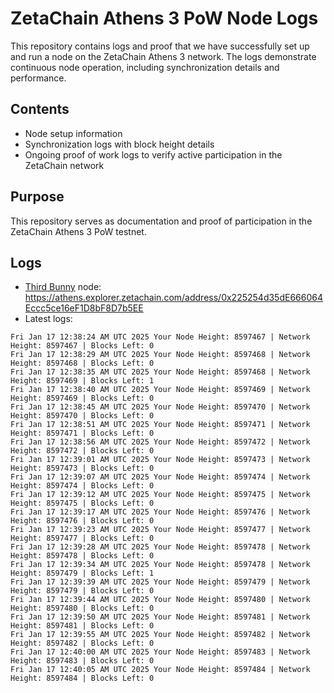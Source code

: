 # ZetaChain Athens 3 PoW Node Logs
This repository contains logs and proof that we have successfully set up and run a node on the ZetaChain Athens 3 network. The logs demonstrate continuous node operation, including synchronization details and performance.

## Contents
- Node setup information
- Synchronization logs with block height details
- Ongoing proof of work logs to verify active participation in the ZetaChain network

## Purpose
This repository serves as documentation and proof of participation in the ZetaChain Athens 3 PoW testnet.

## Logs

- [Third Bunny](https://thirdbunny.xyz/) node: https://athens.explorer.zetachain.com/address/0x225254d35dE666064Eccc5ce16eF1D8bF8D7b5EE
- Latest logs:
```
Fri Jan 17 12:38:24 AM UTC 2025 Your Node Height: 8597467 | Network Height: 8597467 | Blocks Left: 0
Fri Jan 17 12:38:29 AM UTC 2025 Your Node Height: 8597468 | Network Height: 8597468 | Blocks Left: 0
Fri Jan 17 12:38:35 AM UTC 2025 Your Node Height: 8597468 | Network Height: 8597469 | Blocks Left: 1
Fri Jan 17 12:38:40 AM UTC 2025 Your Node Height: 8597469 | Network Height: 8597469 | Blocks Left: 0
Fri Jan 17 12:38:45 AM UTC 2025 Your Node Height: 8597470 | Network Height: 8597470 | Blocks Left: 0
Fri Jan 17 12:38:51 AM UTC 2025 Your Node Height: 8597471 | Network Height: 8597471 | Blocks Left: 0
Fri Jan 17 12:38:56 AM UTC 2025 Your Node Height: 8597472 | Network Height: 8597472 | Blocks Left: 0
Fri Jan 17 12:39:01 AM UTC 2025 Your Node Height: 8597473 | Network Height: 8597473 | Blocks Left: 0
Fri Jan 17 12:39:07 AM UTC 2025 Your Node Height: 8597474 | Network Height: 8597474 | Blocks Left: 0
Fri Jan 17 12:39:12 AM UTC 2025 Your Node Height: 8597475 | Network Height: 8597475 | Blocks Left: 0
Fri Jan 17 12:39:17 AM UTC 2025 Your Node Height: 8597476 | Network Height: 8597476 | Blocks Left: 0
Fri Jan 17 12:39:23 AM UTC 2025 Your Node Height: 8597477 | Network Height: 8597477 | Blocks Left: 0
Fri Jan 17 12:39:28 AM UTC 2025 Your Node Height: 8597478 | Network Height: 8597478 | Blocks Left: 0
Fri Jan 17 12:39:34 AM UTC 2025 Your Node Height: 8597478 | Network Height: 8597479 | Blocks Left: 1
Fri Jan 17 12:39:39 AM UTC 2025 Your Node Height: 8597479 | Network Height: 8597479 | Blocks Left: 0
Fri Jan 17 12:39:44 AM UTC 2025 Your Node Height: 8597480 | Network Height: 8597480 | Blocks Left: 0
Fri Jan 17 12:39:50 AM UTC 2025 Your Node Height: 8597481 | Network Height: 8597481 | Blocks Left: 0
Fri Jan 17 12:39:55 AM UTC 2025 Your Node Height: 8597482 | Network Height: 8597482 | Blocks Left: 0
Fri Jan 17 12:40:00 AM UTC 2025 Your Node Height: 8597483 | Network Height: 8597483 | Blocks Left: 0
Fri Jan 17 12:40:05 AM UTC 2025 Your Node Height: 8597484 | Network Height: 8597484 | Blocks Left: 0
```
